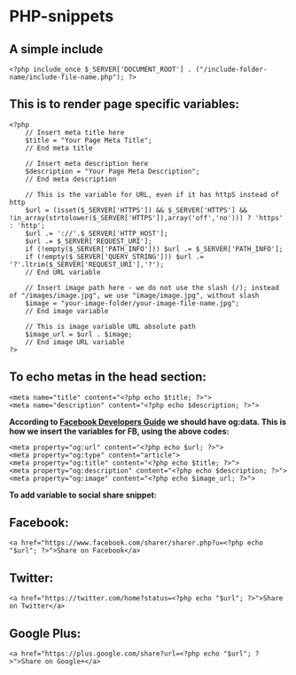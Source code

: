 # PHP-snippets

## A simple include

~~~~
<?php include_once $_SERVER['DOCUMENT_ROOT'] . ("/include-folder-name/include-file-name.php"); ?>
~~~~

## This is to render page specific variables:

~~~~
<?php
    // Insert meta title here
    $title = "Your Page Meta Title";
    // End meta title

    // Insert meta description here
    $description = "Your Page Meta Description";
    // End meta description

    // This is the variable for URL, even if it has httpS instead of http
    $url = (isset($_SERVER['HTTPS']) && $_SERVER['HTTPS'] && !in_array(strtolower($_SERVER['HTTPS']),array('off','no'))) ? 'https' : 'http';
    $url .= '://'.$_SERVER['HTTP_HOST'];
    $url .= $_SERVER['REQUEST_URI'];
    if (!empty($_SERVER['PATH_INFO'])) $url .= $_SERVER['PATH_INFO'];
    if (!empty($_SERVER['QUERY_STRING'])) $url .= '?'.ltrim($_SERVER['REQUEST_URI'],'?');
    // End URL variable

    // Insert image path here - we do not use the slash (/); instead of "/images/image.jpg", we use "image/image.jpg", without slash
    $image = "your-image-folder/your-image-file-name.jpg";
    // End image variable

    // This is image variable URL absolute path
    $image_url = $url . $image;
    // End image URL variable
?>
~~~~

## To echo metas in the head section:

~~~~
<meta name="title" content="<?php echo $title; ?>">
<meta name="description" content="<?php echo $description; ?>">
~~~~

**According to [Facebook Developers Guide](https://developers.facebook.com/docs/sharing/webmasters "Facebook for Developers") we should have og:data. This is how we insert the variables for FB, using the above codes:**

~~~~
<meta property="og:url" content="<?php echo $url; ?>">
<meta property="og:type" content="article">
<meta property="og:title" content="<?php echo $title; ?>">
<meta property="og:description" content="<?php echo $description; ?>">
<meta property="og:image" content="<?php echo $image_url; ?>">
~~~~

**To add variable to social share snippet:**

## Facebook:
`<a href="https://www.facebook.com/sharer/sharer.php?u=<?php echo "$url"; ?>">Share on Facebook</a>`
## Twitter:
`<a href="https://twitter.com/home?status=<?php echo "$url"; ?>">Share on Twitter</a>`
## Google Plus:
`<a href="https://plus.google.com/share?url=<?php echo "$url"; ?>">Share on Google+</a>`

